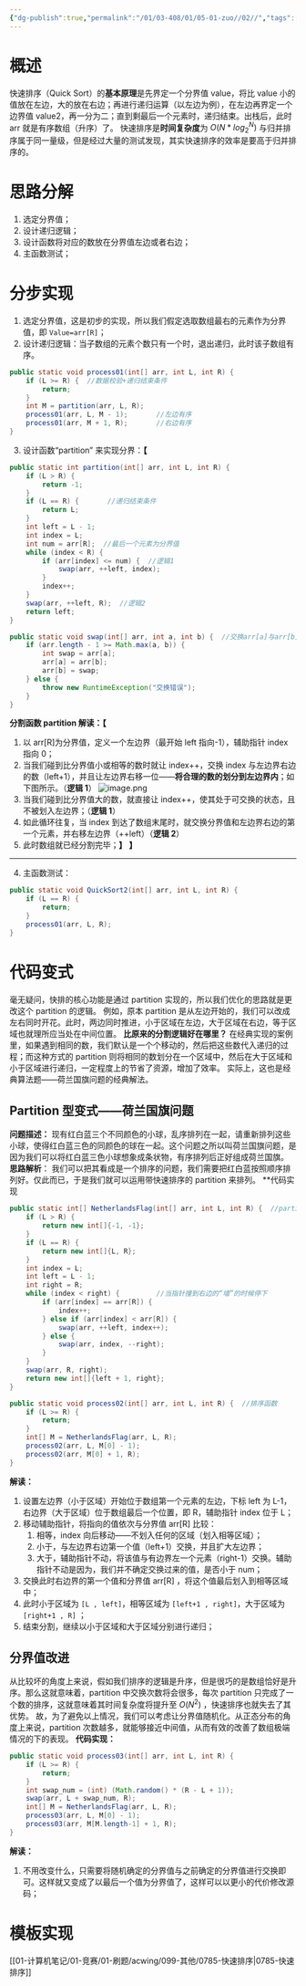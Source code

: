 ```yaml
---
{"dg-publish":true,"permalink":"/01/03-408/01/05-01-zuo//02//","tags":["personal/blog","algorithm/sorting"]}
---
```



# 概述
快速排序（Quick Sort）的**基本原理**是先界定一个分界值 value，将比 value 小的值放在左边，大的放在右边；再进行递归运算（以左边为例），在左边再界定一个边界值 value2，再一分为二；直到剩最后一个元素时，递归结束。出栈后，此时 arr 就是有序数组（升序）了。
快速排序是**时间复杂度**为 $O(N*log_2^N)$ 与归并排序属于同一量级，但是经过大量的测试发现，其实快速排序的效率是要高于归并排序的。
# 思路分解
1. 选定分界值；
2. 设计递归逻辑；
3. 设计函数将对应的数放在分界值左边或者右边；
4. 主函数测试；
# 分步实现
1. 选定分界值，这是初步的实现，所以我们假定选取数组最右的元素作为分界值，即
   `Value=arr[R]`；
2. 设计递归逻辑：当子数组的元素个数只有一个时，退出递归，此时该子数组有序。
```java
public static void process01(int[] arr, int L, int R) {  
    if (L >= R) {  //数据校验+递归结束条件
        return;  
    }  
    int M = partition(arr, L, R);  
    process01(arr, L, M - 1);       //左边有序  
    process01(arr, M + 1, R);       //右边有序  
}
```
3. 设计函数“partition” 来实现分界：**【**
```java
public static int partition(int[] arr, int L, int R) {  
    if (L > R) {  
        return -1;  
    }  
    if (L == R) {       //递归结束条件  
        return L;  
    }  
    int left = L - 1;  
    int index = L;  
    int num = arr[R];  //最后一个元素为分界值
    while (index < R) {  
        if (arr[index] <= num) {  //逻辑1
            swap(arr, ++left, index);  
        }  
        index++;  
    }  
    swap(arr, ++left, R);  //逻辑2
    return left;  
}

public static void swap(int[] arr, int a, int b) {  //交换arr[a]与arr[b]
    if (arr.length - 1 >= Math.max(a, b)) {  
        int swap = arr[a];  
        arr[a] = arr[b];  
        arr[b] = swap;  
    } else {  
        throw new RuntimeException("交换错误");  
    }  
}
```
**分割函数 partition 解读：【** 
1. 以 arr[R]为分界值，定义一个左边界（最开始 left 指向-1），辅助指针 index 指向 0；
2. 当我们碰到比分界值小或相等的数时就让 index++，交换 index 与左边界右边的数（left+1），并且让左边界右移一位——**将合理的数的划分到左边界内**；如下图所示。（**逻辑 1**）
	![image.png](https://yelanyanyu-img-bed.oss-cn-hangzhou.aliyuncs.com/img/blog/2024/05/20240514182324.png)
3. 当我们碰到比分界值大的数，就直接让 index++，使其处于可交换的状态，且不被划入左边界；（**逻辑 1**）
4. 如此循环往复，当 index 到达了数组末尾时，就交换分界值和左边界右边的第一个元素，并右移左边界（++left）（**逻辑 2**）
5. 此时数组就已经分割完毕；**】** **】**
***
4. 主函数测试：
```java
public static void QuickSort2(int[] arr, int L, int R) {  
    if (L == R) {  
        return;  
    }  
    process01(arr, L, R);  
}
```
# 代码变式
毫无疑问，快排的核心功能是通过 partition 实现的，所以我们优化的思路就是更改这个 partition 的逻辑。
例如，原本 partition 是从左边开始的，我们可以改成左右同时开花。此时，两边同时推进，小于区域在左边，大于区域在右边，等于区域也就理所应当处在中间位置。
**比原来的分割逻辑好在哪里？** 在经典实现的案例里，如果遇到相同的数，我们默认是一个个移动的，然后把这些数代入递归的过程；而这种方式的 partition 则将相同的数划分在一个区域中，然后在大于区域和小于区域进行递归，一定程度上的节省了资源，增加了效率。
实际上，这也是经典算法题——荷兰国旗问题的经典解法。
## Partition 型变式——荷兰国旗问题
**问题描述：** 现有红白蓝三个不同颜色的小球，乱序排列在一起，请重新排列这些小球，使得红白蓝三色的同颜色的球在一起。这个问题之所以叫荷兰国旗问题，是因为我们可以将红白蓝三色小球想象成条状物，有序排列后正好组成荷兰国旗。
**思路解析**：
我们可以把其看成是一个排序的问题，我们需要把红白蓝按照顺序排列好。仅此而已，于是我们就可以运用带快速排序的 partition 来排列。
**代码实现 
```java
public static int[] NetherlandsFlag(int[] arr, int L, int R) {  //partition过程
    if (L > R) {  
        return new int[]{-1, -1};  
    }  
    if (L == R) {  
        return new int[]{L, R};  
    }  
    int index = L;  
    int left = L - 1;  
    int right = R;  
    while (index < right) {         //当指针撞到右边的“墙”的时候停下  
        if (arr[index] == arr[R]) {  
            index++;  
        } else if (arr[index] < arr[R]) {  
            swap(arr, ++left, index++);  
        } else {  
            swap(arr, index, --right);  
        }  
    }  
    swap(arr, R, right);  
    return new int[]{left + 1, right};  
}

public static void process02(int[] arr, int L, int R) {  //排序函数
    if (L >= R) {  
        return;  
    }  
    int[] M = NetherlandsFlag(arr, L, R);  
    process02(arr, L, M[0] - 1);  
    process02(arr, M[0] + 1, R);  
}
```
**解读：** 
1. 设置左边界（小于区域）开始位于数组第一个元素的左边，下标 left 为 L-1，右边界（大于区域）位于数组最后一个位置，即 R，辅助指针 index 位于 L；
2. 移动辅助指针，将指向的值依次与分界值 arr[R] 比较：
	1. 相等，index 向后移动——不划入任何的区域（划入相等区域）；
	2. 小于，与左边界右边第一个值（left+1）交换，并且扩大左边界；
	3. 大于，辅助指针不动，将该值与有边界左一个元素（right-1）交换。辅助指针不动是因为，我们并不确定交换过来的值，是否小于 num；
3. 交换此时右边界的第一个值和分界值 arr[R] ，将这个值最后划入到相等区域中；
4. 此时小于区域为 `[L , left]`，相等区域为 `[left+1 , right]`，大于区域为 `[right+1 , R]` ；
5. 结束分割，继续以小于区域和大于区域分别进行递归；
## 分界值改进
从比较坏的角度上来说，假如我们排序的逻辑是升序，但是很巧的是数组恰好是升序。那么这就意味着，partition 中交换次数将会很多，每次 partition 只完成了一个数的排序，这就意味着其时间复杂度将提升至 $O(N^2)$ ，快速排序也就失去了其优势。
故，为了避免以上情况，我们可以考虑让分界值随机化。从正态分布的角度上来说，partition 次数越多，就能够接近中间值，从而有效的改善了数组极端情况的下的表现。
**代码实现：**
```java
public static void process03(int[] arr, int L, int R) {  
    if (L >= R) {  
        return;  
    }  
    int swap_num = (int) (Math.random() * (R - L + 1));  
    swap(arr, L + swap_num, R);  
    int[] M = NetherlandsFlag(arr, L, R);  
    process03(arr, L, M[0] - 1);  
    process03(arr, M[M.length-1] + 1, R);  
}
```
**解读：**
1. 不用改变什么，只需要将随机确定的分界值与之前确定的分界值进行交换即可。这样就又变成了以最后一个值为分界值了，这样可以以更小的代价修改源码；

# 模板实现
[[01-计算机笔记/01-竞赛/01-刷题/acwing/099-其他/0785-快速排序\|0785-快速排序]]